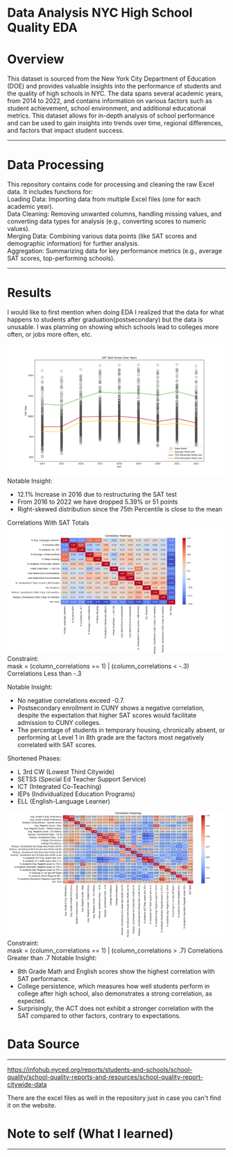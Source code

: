 # Data Analysis NYC High School Quality EDA
# Overview
This dataset is sourced from the New York City Department of Education (DOE) and provides valuable insights into the performance of students and the quality of high schools in NYC. The data spans several academic years, from 2014 to 2022, and contains information on various factors such as student achievement, school environment, and additional educational metrics. This dataset allows for in-depth analysis of school performance and can be used to gain insights into trends over time, regional differences, and factors that impact student success.
___
# Data Processing
This repository contains code for processing and cleaning the raw Excel data. It includes functions for:  
Loading Data: Importing data from multiple Excel files (one for each academic year).  
Data Cleaning: Removing unwanted columns, handling missing values, and converting data types for analysis (e.g., converting scores to numeric values).  
Merging Data: Combining various data points (like SAT scores and demographic information) for further analysis.  
Aggregation: Summarizing data for key performance metrics (e.g., average SAT scores, top-performing schools).  
___
# Results
I would like to first mention when doing EDA I realized that the data for what happens to students after graduation(postsecondary) but the data is unusable. I was planning on showing which schools lead to colleges more often, or jobs more often, etc.

![Scatter plot w/ lines - 2014 to 2022](images/scattertl.png)
Notable Insight:
- 12.1% Increase in 2016 due to restructuring the SAT test  
- From 2016 to 2022 we have dropped 5.39% or 51 points  
- Right-skewed distribution since the 75th Percentile is close to the mean  

Correlations With SAT Totals
![Heatmap](images/NHeatMap.png)
Constraint:  
mask = (column_correlations == 1) | (column_correlations < -.3)  
Correlations Less than -.3

Notable Insight:  
- No negative correlations exceed -0.7.
- Postsecondary enrollment in CUNY shows a negative correlation, despite the expectation that higher SAT scores would facilitate admission to CUNY colleges.
- The percentage of students in temporary housing, chronically absent, or performing at Level 1 in 8th grade are the factors most negatively correlated with SAT scores.  

Shortened Phases:
- L 3rd CW (Lowest Third Citywide)
- SETSS (Special Ed Teacher Support Service)
- ICT (Integrated Co-Teaching)
- IEPs (Individualized Education Programs)
- ELL (English-Language Learner)  

![Heatmap](images/PHeatMap.png)
Constraint:  
mask = (column_correlations == 1) | (column_correlations > .7)
Correlations Greater than .7
Notable Insight:  
- 8th Grade Math and English scores show the highest correlation with SAT performance.
- College persistence, which measures how well students perform in college after high school, also demonstrates a strong correlation, as expected.
- Surprisingly, the ACT does not exhibit a stronger correlation with the SAT compared to other factors, contrary to expectations.



# Data Source
___
https://infohub.nyced.org/reports/students-and-schools/school-quality/school-quality-reports-and-resources/school-quality-report-citywide-data

There are the excel files as well in the repository just in case you can't find it on the website.



# Note to self (What I learned)
___

